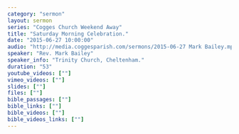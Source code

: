 ```yaml
---
category: "sermon"
layout: sermon
series: "Cogges Church Weekend Away"
title: "Saturday Morning Celebration."
date: "2015-06-27 10:00:00"
audio: "http://media.coggesparish.com/sermons/2015-06-27 Mark Bailey.mp3"
speaker: "Rev. Mark Bailey"
speaker_info: "Trinity Church, Cheltenham."
duration: "53"
youtube_videos: [""]
vimeo_videos: [""]
slides: [""]
files: [""]
bible_passages: [""]
bible_links: [""]
bible_videos: [""]
bible_videos_links: [""]
---
```

